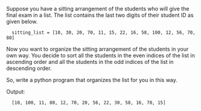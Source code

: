 Suppose you have a sitting arrangement of the students who will give the final exam in a list. The list contains the last two digits of their student ID as given below.

```
  sitting_list = [10, 30, 20, 70, 11, 15, 22, 16, 58, 100, 12, 56, 70, 80]
```

Now you want to organize the sitting arrangement of the students in your own way. You decide to sort all the students in the even indices of the list in ascending order and all the students in the odd indices of the list in descending order.

So, write a python program that organizes the list for you in this way.

Output:

```
  [10, 100, 11, 80, 12, 70, 20, 56, 22, 30, 58, 16, 70, 15]
```

